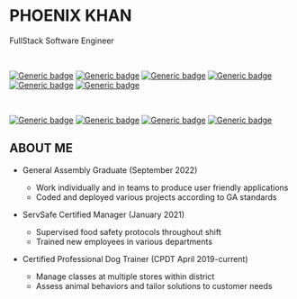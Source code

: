 # PHOENIX KHAN
FullStack Software Engineer

<br>

[![Generic badge](https://img.shields.io/badge/HTML-Expert-red.svg)](https://shields.io/)
[![Generic badge](https://img.shields.io/badge/CSS-Intermediate-orange.svg)](https://shields.io/)
[![Generic badge](https://img.shields.io/badge/JavaScript-Intermediate-yellow.svg)](https://shields.io/)
[![Generic badge](https://img.shields.io/badge/MongoDB-Beginner-green.svg)](https://shields.io/)
[![Generic badge](https://img.shields.io/badge/SQL-Beginner-yellow.svg)](https://shields.io/)
[![Generic badge](https://img.shields.io/badge/Python-Learning-orange.svg)](https://shields.io/)


<br>

[![Generic badge](https://img.shields.io/badge/React-Intermediate-5c5b5b.svg)](https://shields.io/)
[![Generic badge](https://img.shields.io/badge/UI-Beginner-lightgrey.svg)](https://shields.io/)
[![Generic badge](https://img.shields.io/badge/OOP-Beginner-pink.svg)](https://shields.io/)
[![Generic badge](https://img.shields.io/badge/API-Beginner-lightgrey.svg)](https://shields.io/)

## ABOUT ME

+ General Assembly Graduate (September 2022)
  + Work individually and in teams to produce user friendly applications
  + Coded and deployed various projects according to GA standards

+ ServSafe Certified Manager (January 2021)
  + Supervised food safety protocols throughout shift 
  + Trained new employees in various departments 

+ Certified Professional Dog Trainer (CPDT April 2019-current)
  + Manage classes at multiple stores within district
  + Assess animal behaviors and tailor solutions to customer needs  

